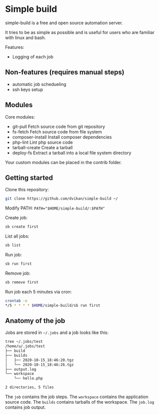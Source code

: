 # Simple build

simple-build is a free and open source automation server.

It tries to be as simple as possible and is useful for users who are
familiar with linux and bash.

Features:

* Logging of each job

## Non-features (requires manual steps)

* automatic job schedueling
* ssh keys setup

## Modules

Core modules:

* git-pull Fetch source code from git repository
* fs-fetch Fetch source code from file system
* composer-install Install composer dependencies
* php-lint Lint php source code
* tarball-create Create a tarball
* deploy-fs Extract a tarball into a local file system directory

Your custom modules can be placed in the contrib folder.

## Getting started

Clone this repository:

```bash
git clone https://github.com/dvikan/simple-build ~/
```

Modify PATH: `PATH="$HOME/simple-build/:$PATH"`

Create job:

```bash
sb create first
```

List all jobs:

```bash
sb list
```

Run job:

```bash
sb run first
```

Remove job:

```bash
sb remove first
```

Run job each 5 minutes via cron:

```bash
crontab -e
*/5 * * * * $HOME/simple-build/sb run first
```

## Anatomy of the job

Jobs are stored in `~/.jobs` and a job looks like this:

```bash
tree ~/.jobs/test
/home/u/.jobs/test
├── build
├── builds
│   ├── 2020-10-15_18:46:20.tgz
│   └── 2020-10-15_18:46:26.tgz
├── output.log
└── workspace
    └── hello.php

2 directories, 5 files
```

The `job` contains the job steps. The `workspace` contains the application source code.
The `builds` contains tarballs of the workspace. The `job.log` contains job output.
